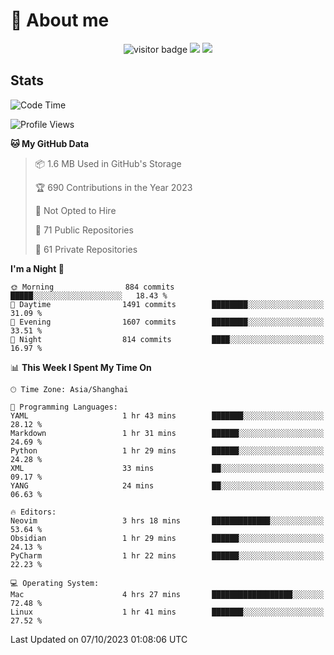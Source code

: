 <!-- ![](https://youpai.roccoshi.top/img/20200804214216.png) -->

# 🧐 About me
 
<p align="center">
<img src="https://visitor-badge.laobi.icu/badge?page_id=Lincest.Lincest&title=hits" alt="visitor badge"/>
<a href="mailto:imroccoshi@gmail.com"><img src="https://img.shields.io/badge/gmail-imroccoshi%40gmail.com-red"></a>
<a href="https://blog.roccoshi.top"><img src="https://img.shields.io/badge/blog-roccoshi-green"></a>
</p>

## Stats

<!--START_SECTION:waka-->
![Code Time](http://img.shields.io/badge/Code%20Time-614%20hrs%203%20mins-blue)

![Profile Views](http://img.shields.io/badge/Profile%20Views-1-blue)

**🐱 My GitHub Data** 

> 📦 1.6 MB Used in GitHub's Storage 
 > 
> 🏆 690 Contributions in the Year 2023
 > 
> 🚫 Not Opted to Hire
 > 
> 📜 71 Public Repositories 
 > 
> 🔑 61 Private Repositories 
 > 
**I'm a Night 🦉** 

```text
🌞 Morning                884 commits         █████░░░░░░░░░░░░░░░░░░░░   18.43 % 
🌆 Daytime                1491 commits        ████████░░░░░░░░░░░░░░░░░   31.09 % 
🌃 Evening                1607 commits        ████████░░░░░░░░░░░░░░░░░   33.51 % 
🌙 Night                  814 commits         ████░░░░░░░░░░░░░░░░░░░░░   16.97 % 
```


📊 **This Week I Spent My Time On** 

```text
🕑︎ Time Zone: Asia/Shanghai

💬 Programming Languages: 
YAML                     1 hr 43 mins        ███████░░░░░░░░░░░░░░░░░░   28.12 % 
Markdown                 1 hr 31 mins        ██████░░░░░░░░░░░░░░░░░░░   24.69 % 
Python                   1 hr 29 mins        ██████░░░░░░░░░░░░░░░░░░░   24.28 % 
XML                      33 mins             ██░░░░░░░░░░░░░░░░░░░░░░░   09.17 % 
YANG                     24 mins             ██░░░░░░░░░░░░░░░░░░░░░░░   06.63 % 

🔥 Editors: 
Neovim                   3 hrs 18 mins       █████████████░░░░░░░░░░░░   53.64 % 
Obsidian                 1 hr 29 mins        ██████░░░░░░░░░░░░░░░░░░░   24.13 % 
PyCharm                  1 hr 22 mins        ██████░░░░░░░░░░░░░░░░░░░   22.23 % 

💻 Operating System: 
Mac                      4 hrs 27 mins       ██████████████████░░░░░░░   72.48 % 
Linux                    1 hr 41 mins        ███████░░░░░░░░░░░░░░░░░░   27.52 % 
```


 Last Updated on 07/10/2023 01:08:06 UTC
<!--END_SECTION:waka-->


